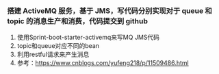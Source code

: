 ### 搭建 ActiveMQ 服务，基于 JMS，写代码分别实现对于 queue 和 topic 的消息生产和消费，代码提交到 github
1. 使用Sprint-boot-starter-activemq来写MQ JMS代码
2. topic和queue对应不同的bean
3. 利用restful请求来产生消息
4. 参考：https://www.cnblogs.com/yufeng218/p/11509486.html